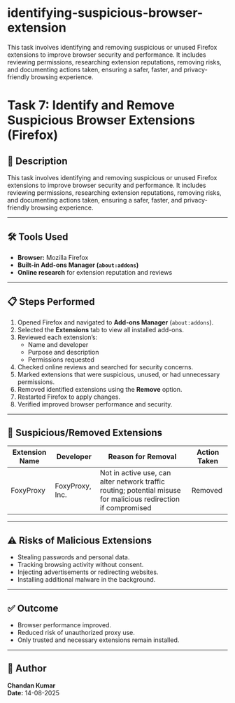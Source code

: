 # identifying-suspicious-browser-extension
This task involves identifying and removing suspicious or unused Firefox extensions to improve browser security and performance. It includes reviewing permissions, researching extension reputations, removing risks, and documenting actions taken, ensuring a safer, faster, and privacy-friendly browsing experience.

# Task 7: Identify and Remove Suspicious Browser Extensions (Firefox)

## 📌 Description
This task involves identifying and removing suspicious or unused Firefox extensions to improve browser security and performance. It includes reviewing permissions, researching extension reputations, removing risks, and documenting actions taken, ensuring a safer, faster, and privacy-friendly browsing experience.

---

## 🛠 Tools Used
- **Browser:** Mozilla Firefox
- **Built-in Add-ons Manager (`about:addons`)**
- **Online research** for extension reputation and reviews

---

## 📋 Steps Performed
1. Opened Firefox and navigated to **Add-ons Manager** (`about:addons`).
2. Selected the **Extensions** tab to view all installed add-ons.
3. Reviewed each extension’s:
   - Name and developer
   - Purpose and description
   - Permissions requested
4. Checked online reviews and searched for security concerns.
5. Marked extensions that were suspicious, unused, or had unnecessary permissions.
6. Removed identified extensions using the **Remove** option.
7. Restarted Firefox to apply changes.
8. Verified improved browser performance and security.

---

## 🚩 Suspicious/Removed Extensions
| Extension Name | Developer        | Reason for Removal | Action Taken |
|----------------|-----------------|--------------------|--------------|
| FoxyProxy      | FoxyProxy, Inc. | Not in active use, can alter network traffic routing; potential misuse for malicious redirection if compromised | Removed |

---

## ⚠ Risks of Malicious Extensions
- Stealing passwords and personal data.
- Tracking browsing activity without consent.
- Injecting advertisements or redirecting websites.
- Installing additional malware in the background.

---

## ✅ Outcome
- Browser performance improved.
- Reduced risk of unauthorized proxy use.
- Only trusted and necessary extensions remain installed.

---

## 📄 Author
**Chandan Kumar**  
**Date:** 14-08-2025
